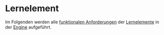 # Lernelement

Im Folgenden werden alle [funktionalen Anforderungen](Funktionale-Anforderungen-GE.md) der [Lernelemente](Lernelement-GE.md) in der [Engine](Engine-GE.md) aufgeführt.
